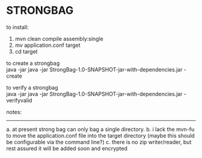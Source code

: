 STRONGBAG
=========

to install:

1. mvn clean compile assembly:single
2. mv application.conf target
3. cd target

to create a strongbag<br />
java -jar java -jar StrongBag-1.0-SNAPSHOT-jar-with-dependencies.jar -create <baglocation> <source directory>

to verify a strongbag<br />
java -jar java -jar StrongBag-1.0-SNAPSHOT-jar-with-dependencies.jar -verifyvalid <baglocation>

notes:
______
a. at present strong bag can only bag a single directory.
b. i lack the mvn-fu to move the application.conf file into the target directory (maybe this should be configurable via the command line?)
c. there is no zip writer/reader, but rest assured it will be added soon and encrypted
